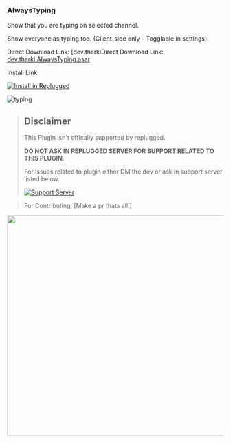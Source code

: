 ### AlwaysTyping

Show that you are typing on selected channel.

Show everyone as typing too. (Client-side only - Togglable in settings).

Direct Download Link: [dev.tharkiDirect Download Link: [dev.tharki.AlwaysTyping.asar](https://github.com/Tharki-God/AlwaysTyping/releases/latest/download/dev.tharki.AlwaysTyping.asar)

Install Link:

[![Install in Replugged](https://img.shields.io/badge/-Install%20in%20Replugged-blue?style=for-the-badge&logo=none)](https://replugged.dev/install?identifier=Tharki-God/AlwaysTyping&source=github)

![typing](https://tharki-god.github.io/files-random-host/bdpluginsassets/typing.gif)

> ## Disclaimer
>
> This Plugin isn't offically supported by replugged.
>
>**DO NOT ASK IN REPLUGGED SERVER FOR SUPPORT RELATED TO THIS PLUGIN.**
>
> For issues related to plugin either DM the dev or ask in support server listed below.
>
>
> [![Support Server](https://discordapp.com/api/guilds/919649417005506600/widget.png?style=banner3)](https://discord.gg/SgKSKyh9gY)





> For Contributing: [Make a pr thats all.]


[<img src="https://sirio-network.com/flashcord/store/embed.png" width="512">](https://sirio-network.com/flashcord/store/alwaystyping)